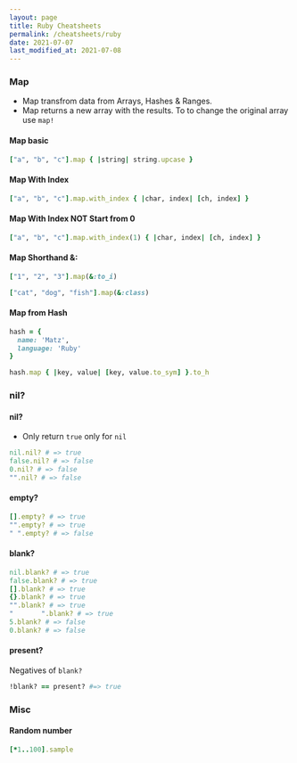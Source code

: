 ```yaml
---
layout: page
title: Ruby Cheatsheets
permalink: /cheatsheets/ruby
date: 2021-07-07
last_modified_at: 2021-07-08
---
```


### Map

- Map transfrom data from Arrays, Hashes & Ranges.
- Map returns a new array with the results. To to change the original array use `map!`

#### Map basic

```rb
["a", "b", "c"].map { |string| string.upcase }
```

#### Map With Index

```rb
["a", "b", "c"].map.with_index { |char, index| [ch, index] }
```

#### Map With Index NOT Start from 0

```rb
["a", "b", "c"].map.with_index(1) { |char, index| [ch, index] }
```

#### Map Shorthand &:

```rb
["1", "2", "3"].map(&:to_i)

["cat", "dog", "fish"].map(&:class)
```

#### Map from Hash

```rb
hash = {
  name: 'Matz',
  language: 'Ruby'
}

hash.map { |key, value| [key, value.to_sym] }.to_h
```

### nil?

#### nil?

- Only return `true` only for `nil`

```ruby
nil.nil? # => true
false.nil? # => false
0.nil? # => false
"".nil? # => false
```

#### empty?

```rb
[].empty? # => true
"".empty? # => true
" ".empty? # => false
```

#### blank?

```rb
nil.blank? # => true
false.blank? # => true
[].blank? # => true
{}.blank? # => true
"".blank? # => true
"       ".blank? # => true
5.blank? # => false
0.blank? # => false
```

#### present?

Negatives of `blank?`

```rb
!blank? == present? #=> true
```

### Misc

#### Random number

```rb
[*1..100].sample
```
